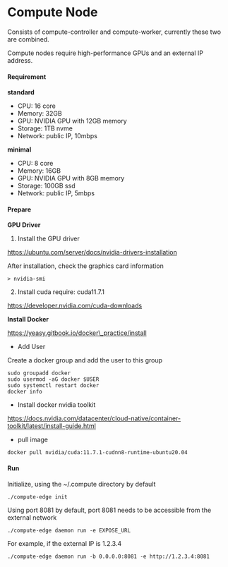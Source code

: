 # Compute Node

Consists of compute-controller and compute-worker, currently these two are combined.

Compute nodes require high-performance GPUs and an external IP address.

#### Requirement

**standard**

* CPU: 16 core
* Memory: 32GB
* GPU: NVIDIA GPU with 12GB memory
* Storage: 1TB nvme
* Network: public IP, 10mbps

**minimal**

* CPU: 8 core
* Memory: 16GB
* GPU: NVIDIA GPU with 8GB memory
* Storage: 100GB ssd
* Network: public IP, 5mbps

#### Prepare

**GPU Driver**

1. Install the GPU driver

https://ubuntu.com/server/docs/nvidia-drivers-installation

After installation, check the graphics card information

```shell
> nvidia-smi
```

2. Install cuda require: cuda11.7.1

https://developer.nvidia.com/cuda-downloads

**Install Docker**

https://yeasy.gitbook.io/docker\_practice/install

* Add User

Create a docker group and add the user to this group

```shell
sudo groupadd docker
sudo usermod -aG docker $USER
sudo systemctl restart docker
docker info
```

* Install docker nvidia toolkit

https://docs.nvidia.com/datacenter/cloud-native/container-toolkit/latest/install-guide.html

* pull image

```shell
docker pull nvidia/cuda:11.7.1-cudnn8-runtime-ubuntu20.04
```

#### Run

Initialize, using the \~/.compute directory by default

```shell
./compute-edge init
```

Using port 8081 by default, port 8081 needs to be accessible from the external network

```shell
./compute-edge daemon run -e EXPOSE_URL
```

For example, if the external IP is 1.2.3.4

```shell
./compute-edge daemon run -b 0.0.0.0:8081 -e http://1.2.3.4:8081
```
